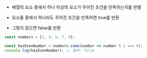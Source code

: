 - 배열의 요소 중에서 하나 이상의 요소가 주어진 조건을 만족하는지를 판별

- 요소들 중에서 하나라도 주어진 조건을 만족하면 true를 반환

- 그렇지 않으면 false를 반환

``` js
const numbers = [1, 3, 5, 7, 9];

const hasEvenNumber = numbers.some(number => number % 2 === 0);
console.log(hasEvenNumber); // 출력: false
```
